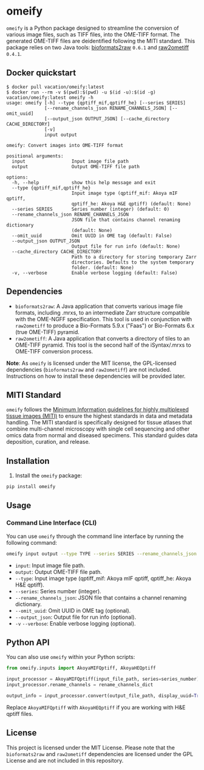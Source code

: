 # omeify

`omeify` is a Python package designed to streamline the conversion of various image files, such as TIFF files, into the OME-TIFF format. The generated OME-TIFF files are deidentified following the MITI standard. This package relies on two Java tools: [bioformats2raw](https://github.com/glencoesoftware/bioformats2raw) `0.6.1` and [raw2ometiff](https://github.com/glencoesoftware/raw2ometiff) `0.4.1`.

## Docker quickstart

```
$ docker pull vacation/omeify:latest
$ docker run --rm -v $(pwd):$(pwd) -u $(id -u):$(id -g) vacation/omeify:latest omeify -h
usage: omeify [-h] --type {qptiff_mif,qptiff_he} [--series SERIES]
              [--rename_channels_json RENAME_CHANNELS_JSON] [--omit_uuid]
              [--output_json OUTPUT_JSON] [--cache_directory CACHE_DIRECTORY]
              [-v]
              input output

omeify: Convert images into OME-TIFF format

positional arguments:
  input                 Input image file path
  output                Output OME-TIFF file path

options:
  -h, --help            show this help message and exit
  --type {qptiff_mif,qptiff_he}
                        Input image type (qptiff_mif: Akoya mIF qptiff,
                        qptiff_he: Akoya H&E qptiff) (default: None)
  --series SERIES       Series number (integer) (default: 0)
  --rename_channels_json RENAME_CHANNELS_JSON
                        JSON file that contains channel renaming dictionary
                        (default: None)
  --omit_uuid           Omit UUID in OME tag (default: False)
  --output_json OUTPUT_JSON
                        Output file for run info (default: None)
  --cache_directory CACHE_DIRECTORY
                        Path to a directory for storing temporary Zarr
                        directories. Defaults to the system temporary
                        folder. (default: None)
  -v, --verbose         Enable verbose logging (default: False)
```

## Dependencies

- `bioformats2raw`: A Java application that converts various image file formats, including .mrxs, to an intermediate Zarr structure compatible with the OME-NGFF specification. This tool is used in conjunction with `raw2ometiff` to produce a Bio-Formats 5.9.x ("Faas") or Bio-Formats 6.x (true OME-TIFF) pyramid.
- `raw2ometiff`: A Java application that converts a directory of tiles to an OME-TIFF pyramid. This tool is the second half of the iSyntax/.mrxs to OME-TIFF conversion process.

**Note**: As `omeify` is licensed under the MIT license, the GPL-licensed dependencies (`bioformats2raw` and `raw2ometiff`) are not included. Instructions on how to install these dependencies will be provided later.

## MITI Standard

`omeify` follows the [Minimum Information guidelines for highly multiplexed tissue images (MITI)](https://www.ncbi.nlm.nih.gov/pmc/articles/PMC9009186/) to ensure the highest standards in data and metadata handling. The MITI standard is specifically designed for tissue atlases that combine multi-channel microscopy with single cell sequencing and other omics data from normal and diseased specimens. This standard guides data deposition, curation, and release.

## Installation

1. Install the `omeify` package:

```bash
pip install omeify
```

## Usage

### Command Line Interface (CLI)

You can use `omeify` through the command line interface by running the following command:

```bash
omeify input output --type TYPE --series SERIES --rename_channels_json RENAME_CHANNELS_JSON --omit_uuid --output_json OUTPUT_JSON -v
```

* `input`: Input image file path.
* `output`: Output OME-TIFF file path.
* `--type`: Input image type (qptiff_mif: Akoya mIF qptiff, qptiff_he: Akoya H&E qptiff).
* `--series`: Series number (integer).
* `--rename_channels_json`: JSON file that contains a channel renaming dictionary.
* `--omit_uuid`: Omit UUID in OME tag (optional).
* `--output_json`: Output file for run info (optional).
* `-v` `--verbose`: Enable verbose logging (optional).

## Python API

You can also use `omeify` within your Python scripts:

```py
from omeify.inputs import AkoyaMIFQptiff, AkoyaHEQptiff

input_processor = AkoyaMIFQptiff(input_file_path, series=series_number)
input_processor.rename_channels = rename_channels_dict

output_info = input_processor.convert(output_file_path, display_uuid=True)
```

Replace `AkoyaMIFQptiff` with `AkoyaHEQptiff` if you are working with H&E qptiff files.

## License

This project is licensed under the MIT License. Please note that the `bioformats2raw` and `raw2ometiff` dependencies are licensed under the GPL License and are not included in this repository.


